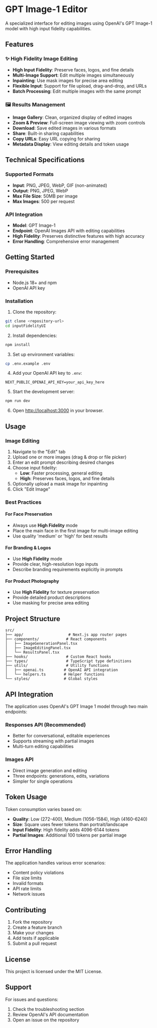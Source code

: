 # GPT Image-1 Editor

A specialized interface for editing images using OpenAI's GPT Image-1 model with high input fidelity capabilities.

## Features

### ✨ High Fidelity Image Editing
- **High Input Fidelity**: Preserve faces, logos, and fine details
- **Multi-Image Support**: Edit multiple images simultaneously
- **Inpainting**: Use mask images for precise area editing
- **Flexible Input**: Support for file upload, drag-and-drop, and URLs
- **Batch Processing**: Edit multiple images with the same prompt

### 🖼️ Results Management
- **Image Gallery**: Clean, organized display of edited images
- **Zoom & Preview**: Full-screen image viewing with zoom controls
- **Download**: Save edited images in various formats
- **Share**: Built-in sharing capabilities
- **Copy URLs**: Easy URL copying for sharing
- **Metadata Display**: View editing details and token usage

## Technical Specifications

### Supported Formats
- **Input**: PNG, JPEG, WebP, GIF (non-animated)
- **Output**: PNG, JPEG, WebP
- **Max File Size**: 50MB per image
- **Max Images**: 500 per request

### API Integration
- **Model**: GPT Image-1
- **Endpoint**: OpenAI Images API with editing capabilities
- **High Fidelity**: Preserves distinctive features with high accuracy
- **Error Handling**: Comprehensive error management

## Getting Started

### Prerequisites
- Node.js 18+ and npm
- OpenAI API key

### Installation

1. Clone the repository:
```bash
git clone <repository-url>
cd inputFidelityUI
```

2. Install dependencies:
```bash
npm install
```

3. Set up environment variables:
```bash
cp .env.example .env
```

4. Add your OpenAI API key to `.env`:
```
NEXT_PUBLIC_OPENAI_API_KEY=your_api_key_here
```

5. Start the development server:
```bash
npm run dev
```

6. Open [http://localhost:3000](http://localhost:3000) in your browser.

## Usage

### Image Editing
1. Navigate to the "Edit" tab
2. Upload one or more images (drag & drop or file picker)
3. Enter an edit prompt describing desired changes
4. Choose input fidelity:
   - **Low**: Faster processing, general editing
   - **High**: Preserves faces, logos, and fine details
5. Optionally upload a mask image for inpainting
6. Click "Edit Image"

### Best Practices

#### For Face Preservation
- Always use **High Fidelity** mode
- Place the main face in the first image for multi-image editing
- Use quality 'medium' or 'high' for best results

#### For Branding & Logos
- Use **High Fidelity** mode
- Provide clear, high-resolution logo inputs
- Describe branding requirements explicitly in prompts

#### For Product Photography
- Use **High Fidelity** for texture preservation
- Provide detailed product descriptions
- Use masking for precise area editing

## Project Structure

```
src/
├── app/                    # Next.js app router pages
├── components/            # React components
│   ├── ImageGenerationPanel.tsx
│   ├── ImageEditingPanel.tsx
│   └── ResultsPanel.tsx
├── hooks/                 # Custom React hooks
├── types/                 # TypeScript type definitions
├── utils/                 # Utility functions
│   ├── openai.ts         # OpenAI API integration
│   └── helpers.ts        # Helper functions
└── styles/               # Global styles
```

## API Integration

The application uses OpenAI's GPT Image 1 model through two main endpoints:

### Responses API (Recommended)
- Better for conversational, editable experiences
- Supports streaming with partial images
- Multi-turn editing capabilities

### Images API
- Direct image generation and editing
- Three endpoints: generations, edits, variations
- Simpler for single operations

## Token Usage

Token consumption varies based on:
- **Quality**: Low (272-400), Medium (1056-1584), High (4160-6240)
- **Size**: Square uses fewer tokens than portrait/landscape
- **Input Fidelity**: High fidelity adds 4096-6144 tokens
- **Partial Images**: Additional 100 tokens per partial image

## Error Handling

The application handles various error scenarios:
- Content policy violations
- File size limits
- Invalid formats
- API rate limits
- Network issues

## Contributing

1. Fork the repository
2. Create a feature branch
3. Make your changes
4. Add tests if applicable
5. Submit a pull request

## License

This project is licensed under the MIT License.

## Support

For issues and questions:
1. Check the troubleshooting section
2. Review OpenAI's API documentation
3. Open an issue on the repository